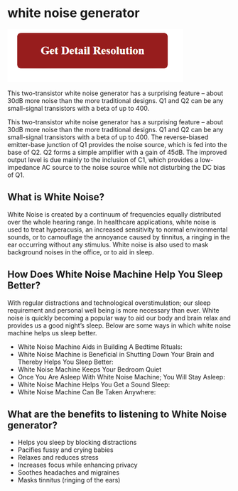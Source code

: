 # white noise generator

[![white noise generator](gett-detail.png)](https://github.com/ensoftonic/white.noise.generator)

This two-transistor white noise generator has a surprising feature – about 30dB more noise than the more traditional designs. Q1 and Q2 can be any small-signal transistors with a beta of up to 400.

This two-transistor white noise generator has a surprising feature – about 30dB more noise than the more traditional designs. Q1 and Q2 can be any small-signal transistors with a beta of up to 400. The reverse-biased emitter-base junction of Q1 provides the noise source, which is fed into the base of Q2. Q2 forms a simple amplifier with a gain of 45dB. The improved output level is due mainly to the inclusion of C1, which provides a low-impedance AC source to the noise source while not disturbing the DC bias of Q1.

## What is White Noise?

White Noise is created by a continuum of frequencies equally distributed over the whole hearing range. In healthcare applications, white noise is used to treat hyperacusis, an increased sensitivity to normal environmental sounds, or to camouflage the annoyance caused by tinnitus, a ringing in the ear occurring without any stimulus. White noise is also used to mask background noises in the office, or to aid in sleep.

## How Does White Noise Machine Help You Sleep Better?

With regular distractions and technological overstimulation; our sleep requirement and personal well being is more necessary than ever. White noise is quickly becoming a popular way to aid our body and brain relax and provides us a good night’s sleep. Below are some ways in which white noise machine helps us sleep better.

* White Noise Machine Aids in Building A Bedtime Rituals:
* White Noise Machine is Beneficial in Shutting Down Your Brain and Thereby Helps You Sleep Better:
* White Noise Machine Keeps Your Bedroom Quiet
* Once You Are Asleep With White Noise Machine; You Will Stay Asleep:
* White Noise Machine Helps You Get a Sound Sleep:
* White Noise Machine Can Be Taken Anywhere:

## What are the benefits to listening to White Noise generator?

* Helps you sleep by blocking distractions
* Pacifies fussy and crying babies
* Relaxes and reduces stress
* Increases focus while enhancing privacy
* Soothes headaches and migraines
* Masks tinnitus (ringing of the ears)
